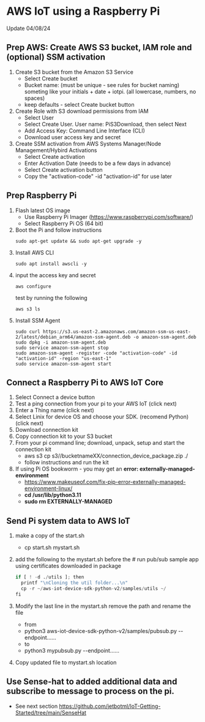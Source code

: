 # AWS IoT using a Raspberry Pi

Update 04/08/24

## Prep AWS: Create AWS S3 bucket, IAM role and (optional) SSM activation

1. Create S3 bucket from the Amazon S3 Service
    - Select Create bucket
    - Bucket name: (must be unique - see rules for bucket naming) someting like your initials + date + iotpi. (all lowercase, numbers, no spaces)
    - keep defaults - select Create bucket button
1. Create Role with S3 download permissions from IAM
    - Select User
    - Select Create User. User name: PiS3Download, then select Next
    - Add Access Key: Command Line Interface (CLI)
    - Download user access key and secret
1. Create SSM activation from AWS Systems Manager/Node Management/Hybird Activations
    - Select Create activation
    - Enter Activation Date (needs to be a few days in advance)
    - Select Create activation button
    - Copy the "activation-code" -id "activation-id" for use later


## Prep Raspberry Pi
1. Flash latest OS image
    - Use Raspberry Pi Imager (https://www.raspberrypi.com/software/)
    - Select Raspberry Pi OS (64 bit)
1. Boot the Pi and follow instructions
    ~~~
    sudo apt-get update && sudo apt-get upgrade -y
    ~~~
1. Install AWS CLI
    ~~~
    sudo apt install awscli -y
    ~~~
 1. input the access key and secret
    ~~~
    aws configure
    ~~~
    test by running the following 
    ~~~
    aws s3 ls
    ~~~
1. Install SSM Agent
    ~~~
    sudo curl https://s3.us-east-2.amazonaws.com/amazon-ssm-us-east-2/latest/debian_arm64/amazon-ssm-agent.deb -o amazon-ssm-agent.deb
    sudo dpkg -i amazon-ssm-agent.deb
    sudo service amazon-ssm-agent stop
    sudo amazon-ssm-agent -register -code "activation-code" -id "activation-id" -region "us-east-1"
    sudo service amazon-ssm-agent start
    ~~~

## Connect a Raspberry Pi to AWS IoT Core
1. Select Connect a device button
1. Test a ping connection from your pi to your AWS IoT (click next)
1. Enter a Thing name (click next)
1. Select Linix for device OS and choose your SDK. (recomend Python) (click next)
1. Download connection kit
1. Copy connection kit to your S3 bucket
1. From your pi command line; download, unpack, setup and start the connection kit
    - aws s3 cp s3//bucketnameXX/connection_device_package.zip ./
    - follow instructions and run the kit
1. If using Pi OS bookworm - you may get an **error: externally-managed-environment**
   - https://www.makeuseof.com/fix-pip-error-externally-managed-environment-linux/
    - **cd /usr/lib/python3.11**
    - **sudo rm EXTERNALLY-MANAGED**

## Send Pi system data to AWS IoT
1. make a copy of the start.sh
    - cp start.sh mystart.sh
1. add the following to the mystart.sh before the # run pub/sub sample app using certificates downloaded in package
   ```python
   if [ ! -d ./utils ]; then
     printf "\nCloning the util folder...\n"
     cp -r ~/aws-iot-device-sdk-python-v2/samples/utils ~/
   fi
    ```
1. Modify the last line in the mystart.sh remove the path and rename the file 
   - from
   - python3 aws-iot-device-sdk-python-v2/samples/pubsub.py --endpoint......
   - to
   - python3 mypubsub.py --endpoint......
  
1. Copy updated file to mystart.sh location

## Use Sense-hat to added additional data and subscribe to message to process on the pi.
- See next section https://github.com/jetbotml/IoT-Getting-Started/tree/main/SenseHat
